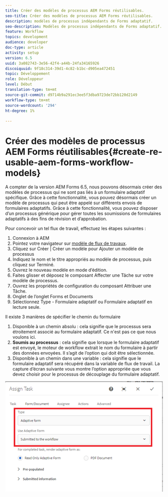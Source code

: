 ```yaml
---
title: Créer des modèles de processus AEM Forms réutilisables.
seo-title: Créer des modèles de processus AEM Forms réutilisables.
description: modèles de processus indépendants de Forms adaptatif.
seo-description: Modèles de processus indépendants de Forms adaptatif.
feature: Workflow
topics: development
audience: developer
doc-type: article
activity: setup
version: 6.5
uuid: 3a082743-3e56-42f4-a44b-24fa34165926
discoiquuid: 9f18c314-39d1-4c82-b1bc-d905ea472451
topic: Développement
role: Développeur
level: Début
translation-type: tm+mt
source-git-commit: d9714b9a291ec3ee5f3dba9723de72bb120d2149
workflow-type: tm+mt
source-wordcount: '294'
ht-degree: 1%

---
```



# Créer des modèles de processus AEM Forms réutilisables{#create-re-usable-aem-forms-workflow-models}

A compter de la version AEM Forms 6.5, nous pouvons désormais créer des modèles de processus qui ne sont pas liés à un formulaire adaptatif spécifique. Grâce à cette fonctionnalité, vous pouvez désormais créer un modèle de processus qui peut être appelé sur différents envois de formulaires adaptatifs. Grâce à cette fonctionnalité, vous pouvez disposer d’un processus générique pour gérer toutes les soumissions de formulaires adaptatifs à des fins de révision et d’approbation.

Pour concevoir un tel flux de travail, effectuez les étapes suivantes :

1. Connexion à AEM
1. Pointez votre navigateur sur [modèle de flux de travaux](http://localhost:4502/libs/cq/workflow/admin/console/content/models.html).
1. Cliquez sur Créer | Créer un modèle pour Ajouter un modèle de processus
1. Indiquez le nom et le titre appropriés au modèle de processus, puis cliquez sur Terminé.
1. Ouvrez le nouveau modèle en mode d’édition.
1. Faites glisser et déposez le composant Affecter une Tâche sur votre modèle de processus.
1. Ouvrez les propriétés de configuration du composant Attribuer une Tâche.
1. Onglet de l’onglet Forms et Documents
1. Sélectionnez Type - Formulaire adaptatif ou Formulaire adaptatif en lecture seule.

Il existe 3 manières de spécifier le chemin du formulaire

1. Disponible à un chemin absolu : cela signifie que le processus sera étroitement associé au formulaire adaptatif. Ce n&#39;est pas ce que nous voulons ici.
1. **Soumis au processus**  : cela signifie que lorsque le formulaire adaptatif est envoyé, le moteur de workflow extrait le nom du formulaire à partir des données envoyées. Il s’agit de l’option qui doit être sélectionnée.
1. Disponible à un chemin dans une variable : cela signifie que le formulaire adaptatif sera récupéré dans la variable de flux de travail.
La capture d’écran suivante vous montre l’option appropriée que vous devez choisir pour le processus de découplage du formulaire adaptatif.

![workflow, modèle](assets/workflomodel.PNG)